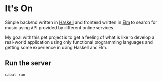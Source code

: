# It's On

Simple backend written in [Haskell](haskell.org) and frontend written in [Elm](elm-lang.org) to search for music using API provided by different online services.

My goal with this pet project is to get a feeling of what is like to develop a real-world application using only functional programming languages and getting some experience in using Haskell and Elm.

## Run the server

`cabal run`

